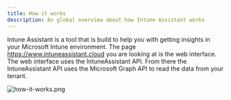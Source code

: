```yaml
---
title: How it works
description: An global overview about how Intune Assistant works
---
```


Intune Assistant is a tool that is build to help you with getting insights in your Microsoft Intune environment. The page https://www.intuneassistant.cloud you are looking at is the web interface.
The web interface uses the IntuneAssistant API. From there the IntuneAssistant API uses the Microsoft Graph API to read the data from your tenant.

![how-it-works.png](/img/how-it-works/intuneassistant-global-overview.jpg)